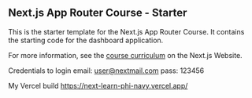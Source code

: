 ## Next.js App Router Course - Starter

This is the starter template for the Next.js App Router Course. It contains the starting code for the dashboard application.

For more information, see the [course curriculum](https://nextjs.org/learn) on the Next.js Website.

Credentials to login 
email: user@nextmail.com 
pass: 123456

My Vercel build https://next-learn-phi-navy.vercel.app/
